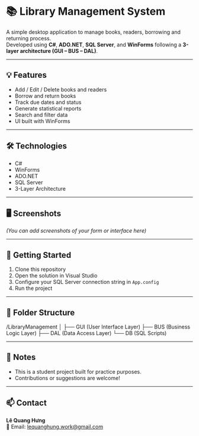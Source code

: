 # 📚 Library Management System

A simple desktop application to manage books, readers, borrowing and returning process.  
Developed using **C#**, **ADO.NET**, **SQL Server**, and **WinForms** following a **3-layer architecture (GUI – BUS – DAL)**.

---

## 💡 Features

- Add / Edit / Delete books and readers
- Borrow and return books
- Track due dates and status
- Generate statistical reports
- Search and filter data
- UI built with WinForms

---

## 🛠️ Technologies

- C#
- WinForms
- ADO.NET
- SQL Server
- 3-Layer Architecture

---

## 🖥️ Screenshots

*(You can add screenshots of your form or interface here)*

---

## 🚀 Getting Started

1. Clone this repository
2. Open the solution in Visual Studio
3. Configure your SQL Server connection string in `App.config`
4. Run the project

---

## 📁 Folder Structure

/LibraryManagement │ ├── GUI (User Interface Layer) ├── BUS (Business Logic Layer) ├── DAL (Data Access Layer) └── DB (SQL Scripts)

---

## 📌 Notes

- This is a student project built for practice purposes.
- Contributions or suggestions are welcome!

---

## 📫 Contact

**Lê Quang Hưng**  
📧 Email: lequanghung.work@gmail.com
